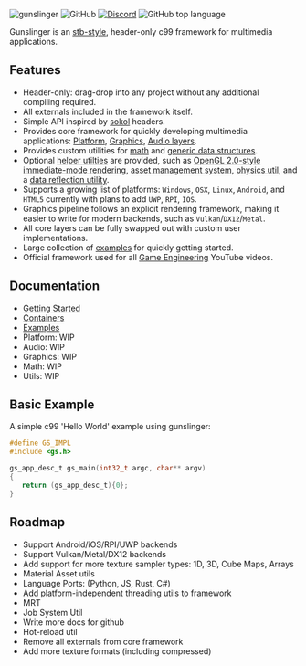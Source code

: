 ![gunslinger](https://raw.githubusercontent.com/MrFrenik/gunslinger/master/docs/gs_logo2.png)
![GitHub](https://img.shields.io/github/license/mrfrenik/gunslinger)
[![Discord](https://img.shields.io/discord/485178488203116567?label=discord&logo=discord)](https://discord.gg/QXwpETB)
![GitHub top language](https://img.shields.io/github/languages/top/mrfrenik/gunslinger?label=c99)

Gunslinger is an [stb-style](https://github.com/nothings/stb), header-only c99 framework for multimedia applications.

## Features
- Header-only: drag-drop into any project without any additional compiling required.
- All externals included in the framework itself.
- Simple API inspired by [sokol](https://github.com/floooh/sokol) headers.
- Provides core framework for quickly developing multimedia applications: [Platform](https://github.com/MrFrenik/gunslinger/blob/master/docs/platform.md), [Graphics](https://github.com/MrFrenik/gunslinger/blob/master/docs/graphics.md), [Audio layers](https://github.com/MrFrenik/gunslinger/blob/master/docs/audio.md). 
- Provides custom utilities for [math](https://github.com/MrFrenik/gunslinger/blob/master/docs/math.md) and [generic data structures](https://github.com/MrFrenik/gunslinger/blob/master/docs/containers.md).
- Optional [helper utilties](https://github.com/MrFrenik/gunslinger/tree/master/util) are provided, such as [OpenGL 2.0-style immediate-mode rendering](https://github.com/MrFrenik/gunslinger/blob/master/util/gs_idraw.h), [asset management system](https://github.com/MrFrenik/gunslinger/blob/master/util/gs_asset.h), [physics util](https://github.com/MrFrenik/gunslinger/blob/master/util/gs_physics.h), and a [data reflection utility](https://github.com/MrFrenik/gunslinger/blob/master/util/gs_meta.h). 
- Supports a growing list of platforms: `Windows`, `OSX`, `Linux`, `Android`, and `HTML5` currently with plans to add `UWP`, `RPI`, `IOS`.
- Graphics pipeline follows an explicit rendering framework, making it easier to write for modern backends, such as `Vulkan`/`DX12`/`Metal`.
- All core layers can be fully swapped out with custom user implementations.
- Large collection of [examples](https://github.com/MrFrenik/gs_examples) for quickly getting started.
- Official framework used for all [Game Engineering](https://www.youtube.com/watch?v=VLZjd_Y1gJ8&list=PLIozaEI1hFu3Cd0YJMwOBQKTKfe9uZoyn) YouTube videos.

## Documentation

* [Getting Started](https://github.com/MrFrenik/gunslinger/blob/master/docs/getting_started.md)
* [Containers](https://github.com/MrFrenik/gunslinger/blob/master/docs/containers.md)
* [Examples](https://github.com/MrFrenik/gs_examples)
* Platform: WIP
* Audio: WIP
* Graphics: WIP
* Math: WIP
* Utils: WIP

[//]: # "(* [Platform](https://github.com/MrFrenik/gunslinger/blob/master/docs/platform.md) )"
[//]: # "(* [Graphics](https://github.com/MrFrenik/gunslinger/blob/master/docs/graphics.md) )" 
[//]: # "(* [Audio](https://github.com/MrFrenik/gunslinger/blob/master/docs/audio.md) )" 
[//]: # "(* [Math](https://github.com/MrFrenik/gunslinger/blob/master/docs/math.md) )" 
[//]: # "(* [Utils](https://github.com/MrFrenik/gunslinger/blob/master/docs/utils.md) )" 

## Basic Example
A simple c99 'Hello World' example using gunslinger: 

```c
#define GS_IMPL
#include <gs.h>

gs_app_desc_t gs_main(int32_t argc, char** argv)
{
   return (gs_app_desc_t){0};
}
```
## Roadmap

* Support Android/iOS/RPI/UWP backends
* Support Vulkan/Metal/DX12 backends
* Add support for more texture sampler types: 1D, 3D, Cube Maps, Arrays
* Material Asset utils
* Language Ports: (Python, JS, Rust, C#)
* Add platform-independent threading utils to framework
* MRT
* Job System Util
* Write more docs for github
* Hot-reload util
* Remove all externals from core framework
* Add more texture formats (including compressed)
